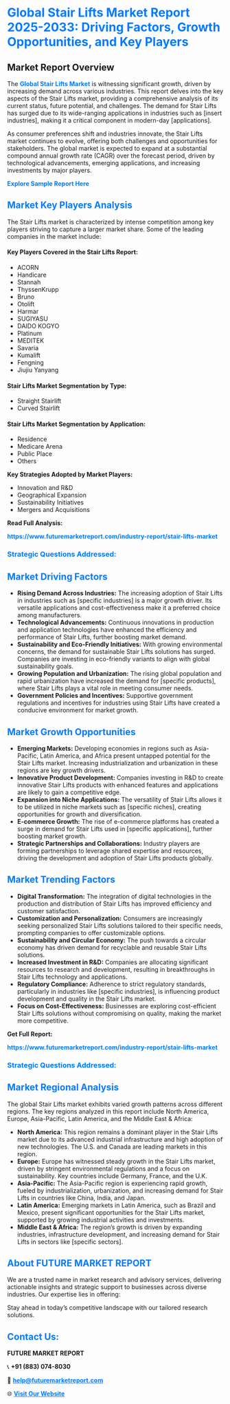 <h1 style="color: #007BFF;">Global Stair Lifts Market Report 2025-2033: Driving Factors, Growth Opportunities, and Key Players</h1>

<section id="overview">
<h2>Market Report Overview</h2>
<p>The <a href="https://www.futuremarketreport.com/industry-report/stair-lifts-market" style="color: #007BFF; text-decoration: none;"><strong>Global Stair Lifts Market</strong></a> is witnessing significant growth, driven by increasing demand across various industries. This report delves into the key aspects of the Stair Lifts market, providing a comprehensive analysis of its current status, future potential, and challenges. The demand for Stair Lifts has surged due to its wide-ranging applications in industries such as [insert industries], making it a critical component in modern-day [applications].</p>
<p>As consumer preferences shift and industries innovate, the Stair Lifts market continues to evolve, offering both challenges and opportunities for stakeholders. The global market is expected to expand at a substantial compound annual growth rate (CAGR) over the forecast period, driven by technological advancements, emerging applications, and increasing investments by major players.</p>
</section>

<section id="overview">
<p><a href="https://www.futuremarketreport.com/request-sample/reportId=102644" style="color: #007BFF; text-decoration: none;"><strong>Explore Sample Report Here</strong></a></p>
</section>

<section id="key-players">
<h2 style="color: #007BFF;">Market Key Players Analysis</h2>
<p>The Stair Lifts market is characterized by intense competition among key players striving to capture a larger market share. Some of the leading companies in the market include:</p>
<h4>Key Players Covered in the Stair Lifts Report:</h4>
<ul><li>ACORN</li><li>Handicare</li><li>Stannah</li><li>ThyssenKrupp</li><li>Bruno</li><li>Otolift</li><li>Harmar</li><li>SUGIYASU</li><li>DAIDO KOGYO</li><li>Platinum</li><li>MEDITEK</li><li>Savaria</li><li>Kumalift</li><li>Fengning</li><li>Jiujiu Yanyang</li></ul>
<h4>Stair Lifts Market Segmentation by Type:</h4>
<ul><li>Straight Stairlift</li><li>Curved Stairlift</li></ul>

<h4>Stair Lifts Market Segmentation by Application:</h4>
<ul><li>Residence</li><li>Medicare Arena</li><li>Public Place</li><li>Others</li></ul>
<p><strong>Key Strategies Adopted by Market Players:</strong></p>
<ul>
<li>Innovation and R&D</li>
<li>Geographical Expansion</li>
<li>Sustainability Initiatives</li>
<li>Mergers and Acquisitions</li>
</ul>
</section>

<section>
<p><strong>Read Full Analysis: </strong></p><a href="https://www.futuremarketreport.com/industry-report/stair-lifts-market" style="color: #007BFF; text-decoration: none;"><strong>https://www.futuremarketreport.com/industry-report/stair-lifts-market</strong></a>
<h3 style="color: #007BFF;">Strategic Questions Addressed:</h3>
</section>

<section id="driving-factors">
<h2 style="color: #007BFF;">Market Driving Factors</h2>
<ul>
<li><strong>Rising Demand Across Industries:</strong> The increasing adoption of Stair Lifts in industries such as [specific industries] is a major growth driver. Its versatile applications and cost-effectiveness make it a preferred choice among manufacturers.</li>
<li><strong>Technological Advancements:</strong> Continuous innovations in production and application technologies have enhanced the efficiency and performance of Stair Lifts, further boosting market demand.</li>
<li><strong>Sustainability and Eco-Friendly Initiatives:</strong> With growing environmental concerns, the demand for sustainable Stair Lifts solutions has surged. Companies are investing in eco-friendly variants to align with global sustainability goals.</li>
<li><strong>Growing Population and Urbanization:</strong> The rising global population and rapid urbanization have increased the demand for [specific products], where Stair Lifts plays a vital role in meeting consumer needs.</li>
<li><strong>Government Policies and Incentives:</strong> Supportive government regulations and incentives for industries using Stair Lifts have created a conducive environment for market growth.</li>
</ul>
</section>

<section id="growth-opportunities">
<h2 style="color: #007BFF;">Market Growth Opportunities</h2>
<ul>
<li><strong>Emerging Markets:</strong> Developing economies in regions such as Asia-Pacific, Latin America, and Africa present untapped potential for the Stair Lifts market. Increasing industrialization and urbanization in these regions are key growth drivers.</li>
<li><strong>Innovative Product Development:</strong> Companies investing in R&D to create innovative Stair Lifts products with enhanced features and applications are likely to gain a competitive edge.</li>
<li><strong>Expansion into Niche Applications:</strong> The versatility of Stair Lifts allows it to be utilized in niche markets such as [specific niches], creating opportunities for growth and diversification.</li>
<li><strong>E-commerce Growth:</strong> The rise of e-commerce platforms has created a surge in demand for Stair Lifts used in [specific applications], further boosting market growth.</li>
<li><strong>Strategic Partnerships and Collaborations:</strong> Industry players are forming partnerships to leverage shared expertise and resources, driving the development and adoption of Stair Lifts products globally.</li>
</ul>
</section>

<section id="trending-factors">
<h2 style="color: #007BFF;">Market Trending Factors</h2>
<ul>
<li><strong>Digital Transformation:</strong> The integration of digital technologies in the production and distribution of Stair Lifts has improved efficiency and customer satisfaction.</li>
<li><strong>Customization and Personalization:</strong> Consumers are increasingly seeking personalized Stair Lifts solutions tailored to their specific needs, prompting companies to offer customizable options.</li>
<li><strong>Sustainability and Circular Economy:</strong> The push towards a circular economy has driven demand for recyclable and reusable Stair Lifts solutions.</li>
<li><strong>Increased Investment in R&D:</strong> Companies are allocating significant resources to research and development, resulting in breakthroughs in Stair Lifts technology and applications.</li>
<li><strong>Regulatory Compliance:</strong> Adherence to strict regulatory standards, particularly in industries like [specific industries], is influencing product development and quality in the Stair Lifts market.</li>
<li><strong>Focus on Cost-Effectiveness:</strong> Businesses are exploring cost-efficient Stair Lifts solutions without compromising on quality, making the market more competitive.</li>
</ul>
</section>

<section>
<p><strong>Get Full Report: </strong></p><a href="https://www.futuremarketreport.com/industry-report/stair-lifts-market" style="color: #007BFF; text-decoration: none;"><strong>https://www.futuremarketreport.com/industry-report/stair-lifts-market</strong></a>
<h3 style="color: #007BFF;">Strategic Questions Addressed:</h3>
</section>


<section id="regional-analysis">
<h2 style="color: #007BFF;">Market Regional Analysis</h2>
<p>The global Stair Lifts market exhibits varied growth patterns across different regions. The key regions analyzed in this report include North America, Europe, Asia-Pacific, Latin America, and the Middle East & Africa:</p>
<ul>
<li><strong>North America:</strong> This region remains a dominant player in the Stair Lifts market due to its advanced industrial infrastructure and high adoption of new technologies. The U.S. and Canada are leading markets in this region.</li>
<li><strong>Europe:</strong> Europe has witnessed steady growth in the Stair Lifts market, driven by stringent environmental regulations and a focus on sustainability. Key countries include Germany, France, and the U.K.</li>
<li><strong>Asia-Pacific:</strong> The Asia-Pacific region is experiencing rapid growth, fueled by industrialization, urbanization, and increasing demand for Stair Lifts in countries like China, India, and Japan.</li>
<li><strong>Latin America:</strong> Emerging markets in Latin America, such as Brazil and Mexico, present significant opportunities for the Stair Lifts market, supported by growing industrial activities and investments.</li>
<li><strong>Middle East & Africa:</strong> The region’s growth is driven by expanding industries, infrastructure development, and increasing demand for Stair Lifts in sectors like [specific sectors].</li>
</ul>
</section>

<footer>
<h2 style="color: #007BFF;">About FUTURE MARKET REPORT</h2>
<p>We are a trusted name in market research and advisory services, delivering actionable insights and strategic support to businesses across diverse industries. Our expertise lies in offering:</p>

<p>Stay ahead in today’s competitive landscape with our tailored research solutions.</p>

<h2 style="color: #007BFF;">Contact Us:</h2>
<p><strong>FUTURE MARKET REPORT</strong></p>
<p>📞 <strong>+91 (883) 074-8030</strong></p>
<p>📧 <strong><a href="mailto:help@futuremarketreport.com" style="color: #007BFF;">help@futuremarketreport.com</a></strong></p>
<p>🌐 <strong><a href="https://www.futuremarketreport.com/" style="color: #007BFF;">Visit Our Website</a></strong></p>
</footer>